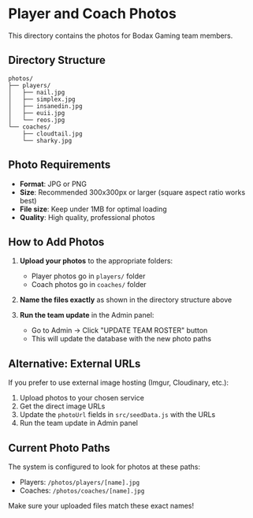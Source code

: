 # Player and Coach Photos

This directory contains the photos for Bodax Gaming team members.

## Directory Structure

```
photos/
├── players/
│   ├── nail.jpg
│   ├── simplex.jpg
│   ├── insanedin.jpg
│   ├── euii.jpg
│   └── reos.jpg
└── coaches/
    ├── cloudtail.jpg
    └── sharky.jpg
```

## Photo Requirements

- **Format**: JPG or PNG
- **Size**: Recommended 300x300px or larger (square aspect ratio works best)
- **File size**: Keep under 1MB for optimal loading
- **Quality**: High quality, professional photos

## How to Add Photos

1. **Upload your photos** to the appropriate folders:
   - Player photos go in `players/` folder
   - Coach photos go in `coaches/` folder

2. **Name the files exactly** as shown in the directory structure above

3. **Run the team update** in the Admin panel:
   - Go to Admin → Click "UPDATE TEAM ROSTER" button
   - This will update the database with the new photo paths

## Alternative: External URLs

If you prefer to use external image hosting (Imgur, Cloudinary, etc.):

1. Upload photos to your chosen service
2. Get the direct image URLs
3. Update the `photoUrl` fields in `src/seedData.js` with the URLs
4. Run the team update in Admin panel

## Current Photo Paths

The system is configured to look for photos at these paths:
- Players: `/photos/players/[name].jpg`
- Coaches: `/photos/coaches/[name].jpg`

Make sure your uploaded files match these exact names!
